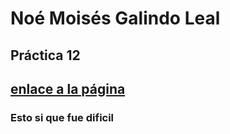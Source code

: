 # Noé Moisés Galindo Leal

## Práctica 12

## [enlace a la página](http://localhost:8080/)

### Esto si que fue dificil